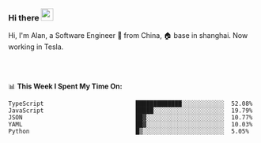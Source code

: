### Hi there <img src="https://media.giphy.com/media/hvRJCLFzcasrR4ia7z/giphy.gif" width="25px">

<!-- ![visitors](https://visitor-badge.glitch.me/badge?page_id=dislfyer.dislfyer) -->

Hi, I'm Alan, a Software Engineer 🚀 from China, 🏠 base in shanghai. Now working in Tesla.

<br/>
<br/>

📊 **This Week I Spent My Time On:**


<!--START_SECTION:waka-->

```text
TypeScript                          █████████████░░░░░░░░░░░░  52.08%
JavaScript                          █████░░░░░░░░░░░░░░░░░░░░  19.79%
JSON                                ██▓░░░░░░░░░░░░░░░░░░░░░░  10.77%
YAML                                ██▓░░░░░░░░░░░░░░░░░░░░░░  10.03%
Python                              █▒░░░░░░░░░░░░░░░░░░░░░░░  5.05%
```

<!--END_SECTION:waka-->

<!--
**About Me:**
 -->
